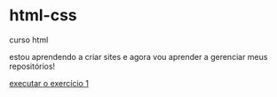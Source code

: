 # html-css
 curso html

estou aprendendo a criar sites e agora vou aprender a gerenciar meus repositórios!

<a href="https://luishenriquesantana.github.io/html-css/exerc%C3%ADcios/ex001/">executar o exercício 1